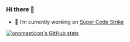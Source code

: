 ### Hi there 👋

- 🔭 I’m currently working on [Super Code Strike](https://scs.gg)

[![onomasticon's GitHub stats](https://github-readme-stats.vercel.app/api?username=onomasticon&show_icons=true&theme=radical&count_private=true)](https://github.com/anuraghazra/github-readme-stats)

<!--
**onomasticon/onomasticon** is a ✨ _special_ ✨ repository because its `README.md` (this file) appears on your GitHub profile.

Here are some ideas to get you started:

- 🔭 I’m currently working on ...
- 🌱 I’m currently learning ...
- 👯 I’m looking to collaborate on ...
- 🤔 I’m looking for help with ...
- 💬 Ask me about ...
- 📫 How to reach me: ...
- 😄 Pronouns: ...
- ⚡ Fun fact: ...
-->
